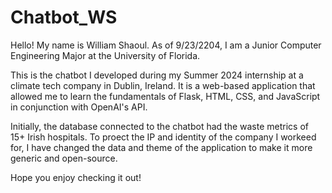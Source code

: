 # Chatbot_WS

Hello! My name is William Shaoul. As of 9/23/2204, I am a Junior Computer Engineering Major at the University of Florida.

This is the chatbot I developed during my Summer 2024 internship at a climate tech company in Dublin, Ireland. It is a web-based application that allowed me to learn the fundamentals of Flask, HTML, CSS, and JavaScript in conjunction with OpenAI's API.

Initially, the database connected to the chatbot had the waste metrics of 15+ Irish hospitals. To proect the IP and identity of the company I workeed for, I have changed the data and theme of the application to make it more generic and open-source.

Hope you enjoy checking it out!
